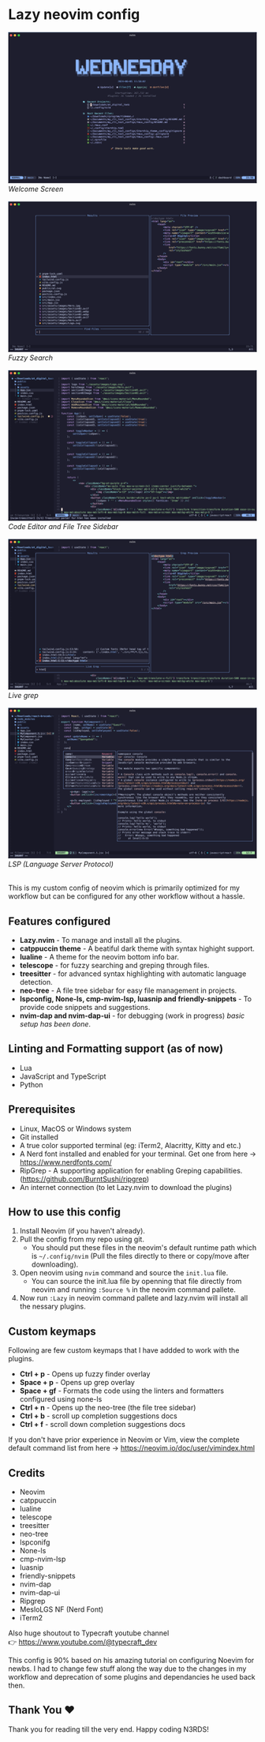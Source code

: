 # Lazy neovim config

![Neovim IDE Config Demo](images/01_welcome.png) <br>
_Welcome Screen_ <br><br>
![Neovim IDE Config Demo](images/02_search.png) <br>
_Fuzzy Search_ <br><br>
![Neovim IDE Config Demo](images/03_editor.png) <br>
_Code Editor and File Tree Sidebar_ <br><br>
![Neovim IDE Config Demo](images/04_grep.png) <br>
_Live grep_ <br><br>
![Neovim IDE Config Demo](images/05_lsp.png) <br>
_LSP (Language Server Protocol)_ <br><br>

This is my custom config of neovim which is primarily optimized for my workflow but can be configured for any other workflow without a hassle.

## Features configured

-   **Lazy.nvim** - To manage and install all the plugins.
-   **catppuccin theme** - A beatiful dark theme with syntax highight support.
-   **lualine** - A theme for the neovim bottom info bar.
-   **telescope** - for fuzzy searching and greping through files.
-   **treesitter** - for advanced syntax highlighting with automatic language detection.
-   **neo-tree** - A file tree sidebar for easy file management in projects.
-   **lspconfig, None-ls, cmp-nvim-lsp, luasnip and friendly-snippets** - To provide code snippets and suggestions.
-   **nvim-dap and nvim-dap-ui** - for debugging (work in progress) _basic setup has been done_.

## Linting and Formatting support (as of now)

-   Lua
-   JavaScript and TypeScript
-   Python

## Prerequisites

-   Linux, MacOS or Windows system
-   Git installed
-   A true color supported terminal (eg: iTerm2, Alacritty, Kitty and etc.)
-   A Nerd font installed and enabled for your terminal. Get one from here -> https://www.nerdfonts.com/
-   RipGrep - A supporting application for enabling Greping capabilities. (https://github.com/BurntSushi/ripgrep)
-   An internet connection (to let Lazy.nvim to download the plugins)

## How to use this config

1. Install Neovim (if you haven't already).
2. Pull the config from my repo using git.
    - You should put these files in the neovim's default runtime path which is `~/.config/nvim` (Pull the files directly to there or copy/move after downloading).
3. Open neovim using `nvim` command and source the `init.lua` file.
    - You can source the init.lua file by openning that file directly from neovim and running `:Source %` in the neovim command pallete.
4. Now run `:Lazy` in neovim command pallete and lazy.nvim will install all the nessary plugins.

## Custom keymaps

Following are few custom keymaps that I have addded to work with the plugins.

-   **Ctrl + p** - Opens up fuzzy finder overlay
-   **Space + p** - Opens up grep overlay
-   **Space + gf** - Formats the code using the linters and formatters configured using none-ls
-   **Ctrl + n** - Opens up the neo-tree (the file tree sidebar)
-   **Ctrl + b** - scroll up completion suggestions docs
-   **Ctrl + f** - scroll down completion suggestions docs

If you don't have prior experience in Neovim or Vim, view the complete default command list from here -> https://neovim.io/doc/user/vimindex.html

## Credits

-   Neovim
-   catppuccin
-   lualine
-   telescope
-   treesitter
-   neo-tree
-   lspconifg
-   None-ls
-   cmp-nvim-lsp
-   luasnip
-   friendly-snippets
-   nvim-dap
-   nvim-dap-ui
-   Ripgrep
-   MesloLGS NF (Nerd Font)
-   iTerm2

Also huge shoutout to Typecraft youtube channel
<br>👉 https://www.youtube.com/@typecraft_dev

This config is 90% based on his amazing tutorial on configuring Noevim for newbs. I had to change few stuff along the way due to the changes in my workflow and deprecation of some plugins and dependancies he used back then.

## Thank You ❤️

Thank you for reading till the very end. Happy coding N3RDS!
